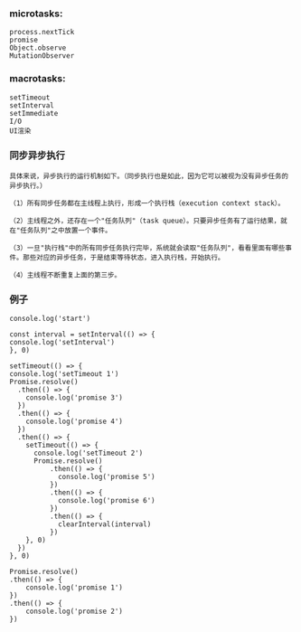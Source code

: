 ### microtasks:
    process.nextTick
    promise
    Object.observe
    MutationObserver
###  macrotasks:
    setTimeout
    setInterval
    setImmediate
    I/O
    UI渲染

### 同步异步执行
    具体来说，异步执行的运行机制如下。（同步执行也是如此，因为它可以被视为没有异步任务的异步执行。）

    （1）所有同步任务都在主线程上执行，形成一个执行栈（execution context stack）。

    （2）主线程之外，还存在一个"任务队列"（task queue）。只要异步任务有了运行结果，就在"任务队列"之中放置一个事件。

    （3）一旦"执行栈"中的所有同步任务执行完毕，系统就会读取"任务队列"，看看里面有哪些事件。那些对应的异步任务，于是结束等待状态，进入执行栈，开始执行。

    （4）主线程不断重复上面的第三步。

### 例子
    console.log('start')

    const interval = setInterval(() => {  
    console.log('setInterval')
    }, 0)

    setTimeout(() => {  
    console.log('setTimeout 1')
    Promise.resolve()
      .then(() => {
        console.log('promise 3')
      })
      .then(() => {
        console.log('promise 4')
      })
      .then(() => {
        setTimeout(() => {
          console.log('setTimeout 2')
          Promise.resolve()
              .then(() => {
                console.log('promise 5')
              })
              .then(() => {
                console.log('promise 6')
              })
              .then(() => {
                clearInterval(interval)
              })
        }, 0)
      })
    }, 0)

    Promise.resolve()
    .then(() => {  
        console.log('promise 1')
    })
    .then(() => {
        console.log('promise 2')
    })
